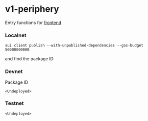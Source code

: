 # v1-periphery
Entry functions for [frontend](https://bucketprotocol.io/)

### Localnet
```
sui client publish --with-unpublished-dependencies --gas-budget 50000000000
```
and find the package ID

### Devnet
Package ID
```
<Undeployed>
```

### Testnet
```
<Undeployed>
```
